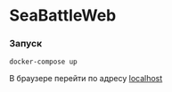 # SeaBattleWeb
### Запуск
```
docker-compose up
```
В браузере перейти по адресу [localhost](http://localhost)
